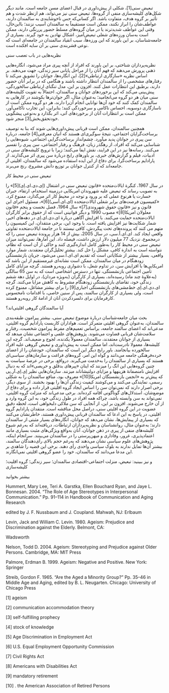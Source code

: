   تبعیض سنی[1]، شکلی از پیش‌داوری در قبال اعضای مسن جامعه است. مانند دیگر شکل‌های کلیشه‌سازی منفی از گروه‌ها، تبعیض سنی نیز می‌تواند، هم ازنظر شدت و هم تأثیر بر گروه هدف، متفاوت باشد. اگر کسانی‌که حس ناخوشایندی به سالمندان دارند، عواطف‌شان را ابراز نکنند، ممکن است مستقیماً به سالمندان آسیب نزنند؛ بااین‌حال، وقتی این عواطف شدیدترند یا در میان گروه‌های مسلط حضور پررنگی دارند، ممکن است به‌سان ورزه‌های شغلی تبعیض‌آمیز، اشکال نهادین به خود گیرند. بسیاری از جامعه‌شناسان، بر این باورند که این ورزه‌ها، سبب انقیاد سالمندان در جامعه‌ای است که نوعی قشربندی سنی بر آن سایه افکنده است.

نظریه‌هایی در باب تعصب سنی

 نظریه‌پردازان شناختی، بر این باورند که افراد از آنچه پیری مراد می‌شود، انگاره‌هایی ذهنی پرورش می‌دهند که فهم آنان را از مراحل پایانی سیر زندگی، جهت می‌دهند. بر اساس نظریه «سازگاری ارتباطی»[2]، این انگاره‌ها، جوانان را تشویق می‌کند تا رفتارهای مشخصی را از سالمندان انتظار داشته باشند و هنگامی که در برابر آنان حضور دارند، برطبق این انتظارات عمل کنند. افزون بر این، مدل تنگنای ارتباطی سالخوردگی، پیش‌بینی می‌کند که این برخوردهای جوانان و سالمندان، احتمالاً به تقویت کلیشه‌های سنی میان هر دو گروه می‌انجامید؛ به‌عنوان مثال، اگر جوان‌ترها بکوشند در کارهایی به سالمندان کمک کنند که خود آن‌ها توانایی انجام آن‌را دارند، هر دو گروه ممکن است از ناسازگاری دوسویه، احساس ناکامی و سرخوردگی کنند؛ بنابراین، این تجارب ناکامی‌آور، ممکن است بر انتظارات آنان از برخوردهای آتی، اثر بگذارد و به‌نوعی پیشگویی خودتحقق‌بخش[3] منجر شود.

 همچنین سالمندان، ممکن است قربانی پیش‌داوری‌هایی شوند که بنا به توصیف برساخت‌گرایان اجتماعی، نتیجۀ سوگیری‌ای هستند که انبان معرفتی[4] جامعه، دربارة سن پیری در جوانان پدید می­آورد. چشم‌انداز برساخت‌گرایی اجتماعی، شیوه‌هایی را شناسایی می‌کند که افراد، از رهگذر زبان، فرهنگ و رفتار اجتماعی، سن پیری را تفسیر می‌کنند. رسانه‌ها نیز در این فرایند، نقش ایفا می‌کنند؛ زیرا با ترویج کلیشه‌های سنی در ادبیات، فیلم و گزارش‌های خبری، بر باورهای رایج دربارة سن پیری اثر می‌گذارند. از پارادایم برساخت‌گرا، برای دفاع از این ایده استفاده می‌شود که سالمندان، اقلیتی از جامعه‌اند که از کنترل جوانان بر توزیع دانش مشروع، رنج می‌برند.

 تبعیض سنی در محیط کار 

در سال 1967، کنگرة ایالات‌متحده «قانون تبعیض سنی در اشتغال (اِی.دی.ای.اِی)[5]» را به تصویب رساند که تبعیض علیه شهروندان امریکایی درزمینة استخدام، ارتقاء، جبران خسارت یا هرنوع عملی که بر ورود و توجه در محیط کار اثر می‌گذارد، ممنوع کرد. «کمیسیون فرصت‌های برابر شغلی ایالات‌متحده (ای.ای.اُسی)[6]»، مسئول اجرای این قانون و نیز «قانون حقوق شهروندی[7]» سال 1964، فصل نخست و پنجم «قانون معلولان امریکا[8]» مصوب 1990 و دیگر قوانینی است که از حقوق برابر کارگران ایالات‌متحده حمایت می‌کنند. با افزایش آگاهی دربارة ای.دی.ای.اِی در دهه‌های اخیر، شمار شکایت‌ها نیز افزایش یافته است. با وجود این، برخی منتقدان، این کمیسیون را متهم می کنند که پرونده‌های تحت پیگردش، کافی نیستند تا در جامعة ایالات‌متحده تفاوتی واقعی ایجاد کند. ای.ای.اُ.سی، در سال 2005، بیش از 14 هزار پروندة تبعیض سنی را که درمجموع، نزدیک 77 میلیون دلار ارزش داشت، فیصله داد. این آمارها، نمی‌توانند میزان تبعیض سنی در محیط کار را به‌طور کامل اندازه‌گیری کنند و حاکی از آن است که نظام، نتواسته است به‌ اندازة کافی، مشکل را حل کند. بیشتر تحلیل‌گران معتقدند، شمار موارد واقعی، بسیار بیشتر از شکایاتی است که تقدیم ای.ای.اُ.سی می‌شود. جریان بازنشستگی زودهنگام در میان سالمندان، ممکن است نشانه‌ای غیرمستقیم از این باشد که امریکایی‌ها با افزایش سن، در تداوم شغل، با دشواری روبه‌رو هستند. گرچه مزایای کامل تأمین اجتماعی بازنشستگی، تنها در دسترس اشخاصی است که به سن 65 سالگی (به‌علاوۀ چند ماه) رسیده‌اند، بسیاری از کارگران (به‌ویژه مردان)، در اوایل دهة ششم زندگی خود، تقاضای بازنشستگی زودهنگام مشروط به کاهش مزایا می‌کنند. گرچه ای.دی.ای.اِی خط‌مشی‌های بازنشستگی اجباری[9] را برای بیشتر مشاغل، ممنوع کرده است، ولی بسیاری از کارگران سالمند، پس از سنین خاصی، با اقدامات نامحسوس کارفرمایان برای دلسردکردن آنان از ادامۀ کار روبه‌رو هستند.

 آیا سالمندگان گروهی اقلیتی‌اند؟ 

بحث میان جامعه‌شناسان دربارة موضوع تبعیض سنی، بیشتر پیرامون طبقه‌بندی سالمندان، به‌عنوان گروهی اقلیتی متمرکز است. هواداران کاربست پارادایم گروه اقلیتی، مدعی‌اند که اعضای سالمند جامعه، براساس تعمیم‌های مفرط پیرامون شخصیت، رفتار و سلامت‌شان قربانی قضاوت می‌شوند. پژوهش‌های علمی و اجتماعی نشان می­دهد که بسیاری از جوانان معتقدند، سالمندان معمولاً یکدنده، لجوج و ضعیف‌اند. گرچه این کلیشه‌ها، معمولا نادرست‌اند، اما ممکن است به پیش‌داوری و تبعیض گروهی علیه افراد سالخورده بیانجامند. باور رایج دیگر این است که سالمندان، خودشان را از اعضای خرده‌فرهنگی جامعه می‌دانند و گواه این امر، گروه‌های فراغت و سازمان‌های سیاسی‌ای هستند که بسیاری از سالمندان را به‌خدمت می‌گیرند. درواقع، برخی در عرصۀ سیاست به چنین گروه‌هایی این انگ را می­زنند که اینان «پیرهای بدقلق و حریصی»­اند که به دنبال افزایش نامنصفانۀ هزینه­ها و مزایای دولتی­شان­اند می­زنند. سازمان‌هایی نظیر اِی.اِی.آر.پی که پیش‌تر به «انجمن بازنشستگان امریکا[10]» معروف بود، منافع سالمندان را به شکلی رسمی، نمایندگی می‌کنند و می‌کوشند کیفیت زندگی آن‌ها را بهبود بخشند. از سوی دیگر، برخی اصرار دارند که نمی‌توان سن را اساس ایجاد گروه اقلیتی قرار داده و برای دفاع از موضع‌شان، استدلال‌های گوناگونی اقامه کرده‌اند. برخی مدعی‌اند که منزلت گروه اقلیتی، نمی‌تواند به سن وابسته باشد، چراکه همه افراد در طول زندگی خود، به این گروه وارد و از آن خارج می‌شوند. افزون بر این، از آنجایی که سن ملاکی دلبخواهی است، لحظه دقیق عضویت در این گروه اقلیتی سنی، دراصل محل مناقشه است. منتقدان پارادایم گروه اقلیتی، در پاسخ به این ادعا که سالمندان قربانی پیش‌داوری هستند، خاطرنشان می‌کنند که بسیاری از پیمایش‌ها، نشان می‌دهد که جوانان، انگاره‌های بسیار مثبتی از سالمندان دارند؛ به‌عنوان مثال، روانشناسان و نظریه‌پردازان ارتباطات، دریافته‌اند که به‌رغم شیوع کلیشه‌های منفی از پیری در ذهن جوانان، آنان به‌واقع ویژگی‌های مثبت بسیاری مانند اعتمادپذیری، غرور، وفاداری و میهن‌پرستی را در سالمندان می‌بینند. سرانجام اینکه، پژوهش‌های علوم سیاسی نشان می‌دهند که به‌رغم حجم بالای رأی‌دهندگان سالمند، بیشتر آن‌ها تمایل ندارند به بلوک سیاسی واحدی رأی دهند. برخی این قضیه را شاهدی بر این مدعا می‌دانند که سالمندان، خود را عضو گروهی اقلیتی نمی‌انگارند.

و نیز ببینید: تبعیض، منزلت اجتماعی-اقتصادی سالمندان؛ سیر زندگی؛ گروه اقلیت؛ کلیشه‌سازی

بیشتر بخوانید

Hummert, Mary Lee, Teri A. Garstka, Ellen Bouchard Ryan, and Jaye L. Bonnesan. 2004. “The Role of Age Stereotypes in Interpersonal Communication.” Pp. 91–114 in Handbook of Communication and Aging Research

 edited by J. F. Nussbaum and J. Coupland. Mahwah, NJ: Erlbaum

Levin, Jack and William C. Levin. 1980. Ageism: Prejudice and Discrimination against the Elderly. Belmont, CA:

 Wadsworth

Nelson, Todd D. 2004. Ageism: Stereotyping and Prejudice against Older Persons. Cambridge, MA: MIT Press

Palmore, Erdman B. 1999. Ageism: Negative and Positive. New York: Springer 

Streib, Gordon F. 1965. “Are the Aged a Minority Group?” Pp. 35–46 in Middle Age and Aging, edited by B. L. Neugarten. Chicago: University of Chicago Press

 [1] ageism 

[2] communication accommodation theory

[3] self-fulfilling prophecy

 [4] stock of knowledge

 [5] Age Discrimination in Employment Act

 [6] U.S. Equal Employment Opportunity Commission

 [7] Civil Rights Act

 [8] Americans with Disabilities Act

 [9] mandatory retirement

 [10] . the American Association of Retired Persons

 

 

 

 